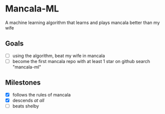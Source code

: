 # Mancala-ML

A machine learning algorithm that learns and plays mancala better than my wife

## Goals
- [ ] using the algorithm, beat my wife in mancala
- [ ] become the first mancala repo with at least 1 star on github search "mancala-ml"

## Milestones
- [x] follows the rules of mancala
- [x] descends *at all*
- [ ] beats shelby
